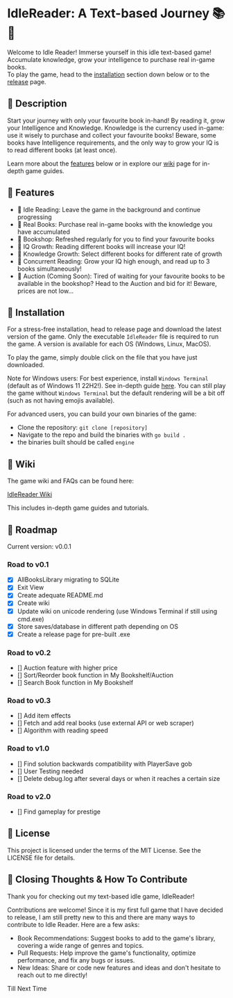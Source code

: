 # IdleReader: A Text-based Journey 📚📖
Welcome to Idle Reader! Immerse yourself in this idle text-based game! Accumulate knowledge, grow your intelligence to purchase real in-game books. 
<br>
To play the game, head to the  <a href="#📕 Installation">installation</a> section down below or to the <a href="https://github.com/Soapalin/IdleReader/releases">release</a> page.

## 📕 Description 

Start your journey with only your favourite book in-hand! By reading it, grow your Intelligence and Knowledge. Knowledge is the currency used in-game: use it wisely to purchase and collect your favourite books! Beware, some books have Intelligence requirements, and the only way to grow your IQ is to read different books (at least once). 

Learn more about the <a href="#features">features</a> below or in explore our <a href="https://github.com/Soapalin/IdleReader/wiki/IdleReader-Wiki">wiki</a> page for in-depth game guides. 


## 📕 Features
- 📗 Idle Reading: Leave the game in the background and continue progressing
- 📗 Real Books: Purchase real in-game books with the knowledge you have accumulated
- 📗 Bookshop: Refreshed regularly for you to find your favourite books
- 📗 IQ Growth: Reading different books will increase your IQ!
- 📗 Knowledge Growth: Select different books for different rate of growth
- 📗 Concurrent Reading: Grow your IQ high enough, and read up to 3 books simultaneously!
- 📘 Auction (Coming Soon): Tired of waiting for your favourite books to be available in the bookshop? Head to the Auction and bid for it! Beware, prices are not low...


## 📕 Installation
For a stress-free installation, head to release page and download the latest version of the game. Only the executable `IdleReader` file is required to run the game. A version is available for each OS (Windows, Linux, MacOS).

To play the game, simply double click on the file that you have just downloaded.

Note for Windows users: For best experience, install `Windows Terminal` (default as of Windows 11 22H2!). See in-depth guide <a href="">here</a>. You can still play the game without `Windows Terminal` but the default rendering will be a bit off (such as not having emojis available).


For advanced users, you can build your own binaries of the game:
- Clone the repository: `git clone [repository]`
- Navigate to the repo and build the binaries with `go build .`
- the binaries built should be called `engine`


## 📕 Wiki

The game wiki and FAQs can be found here:

<a href="https://github.com/Soapalin/IdleReader/wiki/IdleReader-Wiki">IdleReader Wiki</a>

This includes in-depth game guides and tutorials.

## 📕 Roadmap

Current version: v0.0.1

### Road to v0.1

- [x] AllBooksLibrary migrating to SQLite
- [x] Exit View
- [x] Create adequate README.md
- [x] Create wiki
- [x] Update wiki on unicode rendering (use Windows Terminal if still using cmd.exe)
- [x] Store saves/database in different path depending on OS
- [x] Create a release page for pre-built .exe

### Road to v0.2
- [] Auction feature with higher price
- [] Sort/Reorder book function in My Bookshelf/Auction
- [] Search Book function in My Bookshelf

### Road to v0.3
- [] Add item effects
- [] Fetch and add real books (use external API or web scraper)
- [] Algorithm with reading speed

### Road to v1.0 
- [] Find solution backwards compatibility with PlayerSave gob 
- [] User Testing needed
- [] Delete debug.log after several days or when it reaches a certain size

### Road to v2.0 
- [] Find gameplay for prestige 



## 📕 License
This project is licensed under the terms of the MIT License. See the LICENSE file for details.

## 📕 Closing Thoughts & How To Contribute
Thank you for checking out my text-based idle game, IdleReader!

Contributions are welcome! Since it is my first full game that I have decided to release, I am still pretty new to this and there are many ways to contribute to Idle Reader. Here are a few asks:
- Book Recommendations: Suggest books to add to the game's library, covering a wide range of genres and topics.
- Pull Requests: Help improve the game's functionality, optimize performance, and fix any bugs or issues.
- New Ideas: Share or code new features and ideas and don't hesitate to reach out to me directly!


Till Next Time
